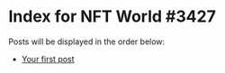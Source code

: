 # Index for NFT World #3427
Posts will be displayed in the order below:

- [Your first post](./001-first.md)

